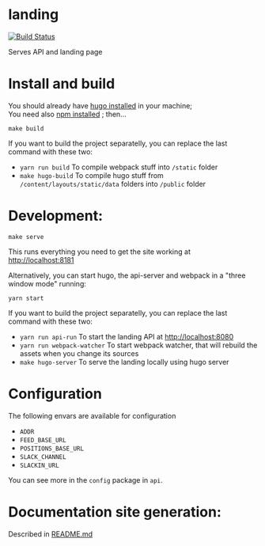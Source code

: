 # landing
[![Build Status](https://travis-ci.org/src-d/landing.svg?branch=master)](https://travis-ci.org/src-d/landing)

Serves API and landing page

Install and build
===
You should already have [hugo installed](https://gohugo.io/overview/installing/) in your machine;<br />
You need also [npm installed](https://docs.npmjs.com/getting-started/installing-node) ; then...
```
make build
```
If you want to build the project separatelly, you can replace the last command with these two:
* `yarn run build` To compile webpack stuff into `/static` folder
* `make hugo-build` To compile hugo stuff from `/content/layouts/static/data` folders into `/public` folder

Development:
===
```
make serve
```
This runs everything you need to get the site working at [http://localhost:8181](http://localhost:8181)

Alternatively, you can start hugo, the api-server and webpack in a "three window mode" running:
```
yarn start
```

If you want to build the project separatelly, you can replace the last command with these two:
* `yarn run api-run` To start the landing API at [http://localhost:8080](http://localhost:8080)
* `yarn run webpack-watcher` To start webpack watcher, that will rebuild the assets when you change its sources
* `make hugo-server` To serve the landing locally using hugo server

Configuration
===

The following envars are available for configuration

- `ADDR`
- `FEED_BASE_URL`
- `POSITIONS_BASE_URL`
- `SLACK_CHANNEL`
- `SLACKIN_URL`

You can see more in the `config` package in `api`.

Documentation site generation:
===
Described in [README.md](doc-site-generator/README.md)
